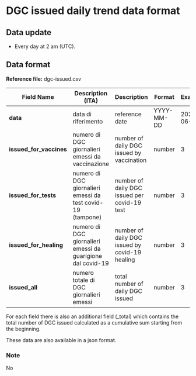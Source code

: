 # DGC issued daily trend data format

## Data update
- Every day at 2 am (UTC). 

## Data format

**Reference file:** dgc-issued.csv<br>

| Field Name                  | Description (ITA)                       | Description                            | Format                       | Example             |
|-----------------------------|-----------------------------------|----------------------------------------|-------------------------------|---------------------|
| **data**                    | data di riferimento            | reference date                   | YYYY-MM-DD | 2021-06-17 |
| **issued_for_vaccines**     | numero di DGC giornalieri emessi da vaccinazione | number of daily DGC issued by vaccination           |  number     |         3         |
| **issued_for_tests**        | numero di DGC giornalieri emessi da test covid-19 (tampone) | number of daily DGC issued per covid-19 test        |  number                        | 3                  |
| **issued_for_healing**      | numero di DGC giornalieri emessi da guarigione dal covid-19        | number of daily DGC issued by covid-19 healing                     | number             | 3             |
| **issued_all**              | numero totale di DGC giornalieri emessi             | total number of daily DGC issued                                  | number                         | 3          |

For each field there is also an additional field (_total) which contains the total number of DGC issued calculated as a cumulative sum starting from the beginning.

These data are also available in a json format.

### Note
No

